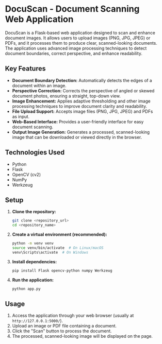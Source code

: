 # DocuScan - Document Scanning Web Application

DocuScan is a Flask-based web application designed to scan and enhance document images. It allows users to upload images (PNG, JPG, JPEG) or PDFs, and it processes them to produce clear, scanned-looking documents. The application uses advanced image processing techniques to detect document boundaries, correct perspective, and enhance readability.

## Key Features

* **Document Boundary Detection:** Automatically detects the edges of a document within an image.
* **Perspective Correction:** Corrects the perspective of angled or skewed document photos, ensuring a straight, top-down view.
* **Image Enhancement:** Applies adaptive thresholding and other image processing techniques to improve document clarity and readability.
* **File Upload Support:** Accepts image files (PNG, JPG, JPEG) and PDFs as input.
* **Web-Based Interface:** Provides a user-friendly interface for easy document scanning.
* **Output Image Generation:** Generates a processed, scanned-looking image that can be downloaded or viewed directly in the browser.

## Technologies Used

* Python
* Flask
* OpenCV (cv2)
* NumPy
* Werkzeug

## Setup

1.  **Clone the repository:**
    ```bash
    git clone <repository_url>
    cd <repository_name>
    ```
2.  **Create a virtual environment (recommended):**
    ```bash
    python -m venv venv
    source venv/bin/activate  # On Linux/macOS
    venv\Scripts\activate  # On Windows
    ```
3.  **Install dependencies:**
    ```bash
    pip install Flask opencv-python numpy Werkzeug
    ```
4.  **Run the application:**
    ```bash
    python app.py
    ```

## Usage

1.  Access the application through your web browser (usually at `http://127.0.0.1:5000/`).
2.  Upload an image or PDF file containing a document.
3.  Click the "Scan" button to process the document.
4.  The processed, scanned-looking image will be displayed on the page.



